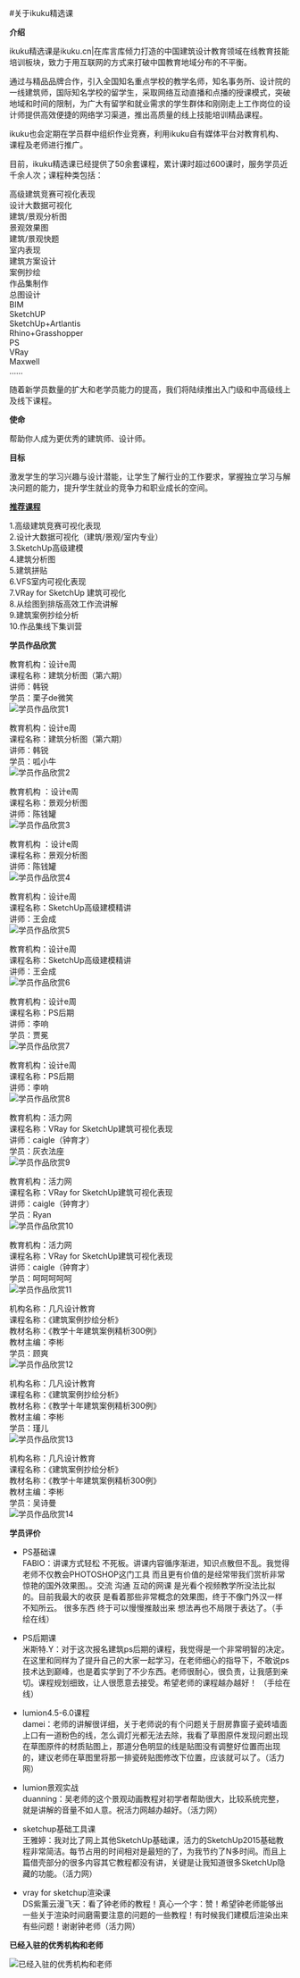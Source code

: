 #关于ikuku精选课

**介绍**  

ikuku精选课是ikuku.cn|在库言库倾力打造的中国建筑设计教育领域在线教育技能培训板块，致力于用互联网的方式来打破中国教育地域分布的不平衡。  

通过与精品品牌合作，引入全国知名重点学校的教学名师，知名事务所、设计院的一线建筑师，国际知名学校的留学生，采取网络互动直播和点播的授课模式，突破地域和时间的限制，为广大有留学和就业需求的学生群体和刚刚走上工作岗位的设计师提供高效便捷的网络学习渠道，推出高质量的线上技能培训精品课程。  

ikuku也会定期在学员群中组织作业竞赛，利用ikuku自有媒体平台对教育机构、课程及老师进行推广。  

目前，ikuku精选课已经提供了50余套课程，累计课时超过600课时，服务学员近千余人次；课程种类包括：  

高级建筑竞赛可视化表现  
设计大数据可视化  
建筑/景观分析图  
景观效果图  
建筑/景观快题  
室内表现  
建筑方案设计  
案例抄绘  
作品集制作  
总图设计  
BIM  
SketchUP  
SketchUp+Artlantis  
Rhino+Grasshopper  
PS  
VRay  
Maxwell  
……

随着新学员数量的扩大和老学员能力的提高，我们将陆续推出入门级和中高级线上及线下课程。  

**使命**  

帮助你人成为更优秀的建筑师、设计师。

**目标**  

激发学生的学习兴趣与设计潜能，让学生了解行业的工作要求，掌握独立学习与解决问题的能力，提升学生就业的竞争力和职业成长的空间。

[**推荐课程**](http://www.ikuku.cn/tag/ikuku%E7%B2%BE%E9%80%89%E8%AF%BE)  

1.高级建筑竞赛可视化表现  
2.设计大数据可视化（建筑/景观/室内专业）  
3.SketchUp高级建模  
4.建筑分析图  
5.建筑拼贴  
6.VFS室内可视化表现  
7.VRay for SketchUp 建筑可视化  
8.从绘图到排版高效工作流讲解  
9.建筑案例抄绘分析  
10.作品集线下集训营  


**学员作品欣赏**  

教育机构：设计e周  
课程名称：建筑分析图（第六期）  
讲师：韩锐  
学员：栗子de微笑  
![学员作品欣赏1](images/traning-shop/1.jpg)

教育机构：设计e周  
课程名称：建筑分析图（第六期）  
讲师：韩锐  
学员：呱小牛  
![学员作品欣赏2](images/traning-shop/02.jpg)

教育机构 ：设计e周  
课程名称：景观分析图  
讲师：陈钱罐    
![学员作品欣赏3](images/traning-shop/3.jpg)

教育机构 ：设计e周  
课程名称：景观分析图  
讲师：陈钱罐   
![学员作品欣赏4](images/traning-shop/4.jpg)

教育机构：设计e周  
课程名称：SketchUp高级建模精讲  
讲师：王会成  
![学员作品欣赏5](images/traning-shop/5.jpg)

教育机构：设计e周  
课程名称：SketchUp高级建模精讲  
讲师：王会成  
![学员作品欣赏6](images/traning-shop/6.jpg)

教育机构：设计e周  
课程名称：PS后期  
讲师：李响  
学员：贾冕  
![学员作品欣赏7](images/traning-shop/10.jpg)

教育机构：设计e周  
课程名称：PS后期  
讲师：李响  
![学员作品欣赏8](images/traning-shop/11.jpg)

教育机构：活力网  
课程名称：VRay for SketchUp建筑可视化表现  
讲师：caigle（钟育才）  
学员：灰衣法座  
![学员作品欣赏9](images/traning-shop/7.jpg)

教育机构：活力网  
课程名称：VRay for SketchUp建筑可视化表现  
讲师：caigle（钟育才）  
学员：Ryan  
![学员作品欣赏10](images/traning-shop/08.jpg)

教育机构：活力网  
课程名称：VRay for SketchUp建筑可视化表现  
讲师：caigle（钟育才）  
学员：呵呵呵呵呵  
![学员作品欣赏11](images/traning-shop/9.jpg)

机构名称：几凡设计教育  
课程名称：《建筑案例抄绘分析》  
教材名称：《教学十年建筑案例精析300例》  
教材主编：李彬  
学员：顾爽  
![学员作品欣赏12](images/traning-shop/12.jpg)

机构名称：几凡设计教育  
课程名称：《建筑案例抄绘分析》  
教材名称：《教学十年建筑案例精析300例》  
教材主编：李彬  
学员：瑾儿  
![学员作品欣赏13](images/traning-shop/13.jpg)

机构名称：几凡设计教育  
课程名称：《建筑案例抄绘分析》  
教材名称：《教学十年建筑案例精析300例》  
教材主编：李彬  
学员：吴诗曼  
![学员作品欣赏14](images/traning-shop/14.jpg)


**学员评价**  

* PS基础课  
FABIO：讲课方式轻松 不死板。讲课内容循序渐进，知识点散但不乱。我觉得老师不仅教会PHOTOSHOP这门工具 而且更有价值的是经常带我们赏析非常惊艳的国外效果图。。交流 沟通 互动的网课 是光看个视频教学所没法比拟的。目前我最大的收获 是看着那些非常概念的效果图，终于不像门外汉一样 不知所云。 很多东西 终于可以慢慢推敲出来 想法再也不局限于表达了。（手绘在线）   


* PS后期课  
米斯特.Y：对于这次报名建筑ps后期的课程，我觉得是一个非常明智的决定。在这里和同样为了提升自己的大家一起学习，在老师细心的指导下，不敢说ps技术达到巅峰，也是着实学到了不少东西。老师很耐心，很负责，让我感到亲切。课程规划细致，让人很愿意去接受。希望老师的课程越办越好！ （手绘在线）  


* lumion4.5-6.0课程  
damei：老师的讲解很详细，关于老师说的有个问题关于厨房靠窗子瓷砖墙面上口有一道粉色的线，怎么调灯光都无法去除，我看了草图原件发现问题出现在草图原件的材质贴图上，那道分色明显的线是贴图没有调整好位置而出现的，建议老师在草图里将那一排瓷砖贴图修改下位置，应该就可以了。（活力网）  

* lumion景观实战  
duanning：吴老师的这个景观动画教程对初学者帮助很大，比较系统完整，就是讲解的音量不如人意。祝活力网越办越好。（活力网）  

* sketchup基础工具课  
王雅婷：我对比了网上其他SketchUp基础课，活力的SketchUp2015基础教程非常简洁。每节占用的时间相对是最短的了，为我节约了N多时间。而且上篇借壳部分的很多内容其它教程都没有讲，关键是让我知道很多SketchUp隐藏的功能。（活力网）  


* vray for sketchup渲染课  
DS紫薰云漫飞天：看了钟老师的教程！真心一个字：赞！希望钟老师能够出一些关于渲染时间磨需要注意的问题的一些教程！有时候我们建模后渲染出来有些问题！谢谢钟老师（活力网）

**已经入驻的优秀机构和老师**  

![已经入驻的优秀机构和老师](images/brand_Select_class.jpg)  
